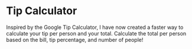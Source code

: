 # Tip Calculator

Inspired by the Google Tip Calculator, I have now created a faster way to calculate your tip per person and your total. Calculate the total per person based on the bill, tip percentage, and number of people!